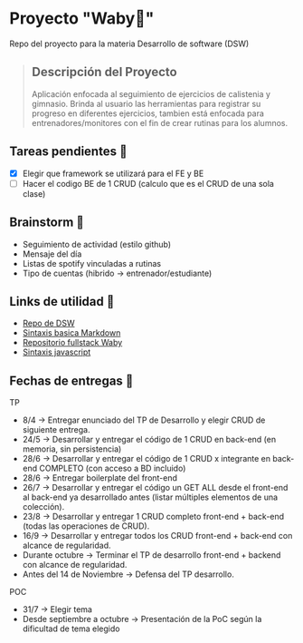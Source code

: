 # Proyecto "Waby💪" 
Repo del proyecto para la materia Desarrollo de software (DSW)
> ## Descripción del Proyecto
> Aplicación enfocada al seguimiento de ejercicios de calistenia y gimnasio. Brinda al usuario las herramientas para registrar su progreso en diferentes ejercicios, tambien está enfocada para entrenadores/monitores con el fin de crear rutinas para los alumnos. 

## Tareas pendientes 📃
- [x] Elegir que framework se utilizará para el FE y BE
- [ ] Hacer el codigo BE de 1 CRUD (calculo que es el CRUD de una sola clase)

## Brainstorm 🧠 
- Seguimiento de actividad (estilo github)
- Mensaje del día
- Listas de spotify vinculadas a rutinas
- Tipo de cuentas (hibrido -> entrenador/estudiante)

## Links de utilidad 🔗
- <a href = "https://github.com/utnfrrodsw/desarrollo-de-software" target = "_blank">Repo de DSW</a>
- <a href = "https://www.markdownguide.org/basic-syntax/#blockquotes-with-other-elements" target = "_blank">Sintaxis basica Markdown</a>
- <a href = "https://github.com/Eliasusu/Fullstack-app-Waby">Repositorio fullstack Waby</a>
- <a href = "https://github.com/airbnb/javascript">Sintaxis javascript</a>

 ## Fechas de entregas 📅
TP
- 8/4 -> Entregar enunciado del TP de Desarrollo y elegir CRUD de siguiente entrega.
- 24/5 -> Desarrollar y entregar el código de 1 CRUD en back-end (en memoria, sin persistencia)
- 28/6 -> Desarrollar y entregar el código de 1 CRUD x integrante en back-end COMPLETO (con acceso a BD incluido)
- 28/6 -> Entregar boilerplate del front-end
- 26/7 -> Desarrollar y entregar el código un GET ALL desde el front-end al back-end ya desarrollado antes (listar múltiples elementos de una colección).
- 23/8 -> Desarrollar y entregar 1 CRUD completo front-end + back-end (todas las operaciones de CRUD).
- 16/9 -> Desarrollar y entregar todos los CRUD front-end + back-end con alcance de regularidad.
- Durante octubre -> Terminar el TP de desarrollo front-end + backend con alcance de regularidad.
- Antes del 14 de Noviembre -> Defensa del TP desarrollo.

POC
- 31/7 -> Elegir tema
- Desde septiembre a octubre -> Presentación de la PoC según la dificultad de tema elegido

